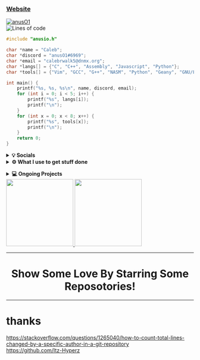 ### [Website]
<a href="chrome-error://chromewebdata"><img src="https://komarev.com/ghpvc/?username=Itz-Hyperz&label=Views&color=blue&style=plastic" alt="anusO1"/></a><br>
![Lines of code](https://img.shields.io/badge/From%20Hello%20World%20I%27ve%20Written-%2028.3%20Thousand%20Lines%20of%20Code-blue)<br>
```c
#include "anusio.h"

char *name = "Caleb";
char *discord = "anusO1#6969";
char *email = "calebrwalk5@dnmx.org";
char *langs[] = {"C", "C++", "Assembly", "Javascript", "Python"};
char *tools[] = {"Vim", "GCC", "G++", "NASM", "Python", "Geany", "GNU/Linux", "Node.js"};

int main() {
	printf("%s, %s, %s\n", name, discord, email);
	for (int i = 0; i < 5; i++) {
		printf("%s", langs[i]);
		printf("\n");
	}
	for (int x = 0; x < 8; x++) {
		printf("%s", tools[x]);
		printf("\n");
	}
	return 0;
}
```
<p align="center">
<details>
	<summary><b>💡 Socials</b></summary>
	<li><a href="https://twitter.com/6Sixty6_anusO1">Twitter</a></li>
	<li><a href="https://www.youtube.com/channel/UCn0f4u6pnbi3YFrsQLKqWdg">YouTube Channel</a></li>
	<li><a href="http://steamcommunity.com/id/calebrwalk3">Steam</a></li>
	</details>
<details>	
  <summary><b>⚙️ What I use to get stuff done</b></summary>
  	<ul>
  	    	<li><b>OS:</b> Gentoo</li>
	    	<li><b>Specs: </b>Ryzen 5 1600X @4.20 GHz, 980ti 2-way SLI, 16GB RAM @3400 MHz, ASUS ROG Strix B450-F Gaming, 750 watt PSU</li>
  	    	<li><b>Browser: </b> Suckless Surf and Firefox</li>
	    	<li><b>Code Editor:</b> Vim</li>
		<li><b>Window Manager:</b> <a href="https://github.com/calebrwalk5/uwm">UWM</a></li>
		<li><b>Keyboard:</b> Razer Blackwidow Chroma with custom keycaps</li>
		<li><b>Mouse:</b> Razer Deathadder</li>
		<li><b>Audio:</b> Nobsound Tube Amplifier | Audio Technica ATH-M50X</li>
		<li><b>Laptop:</b> Lenovo Thinkpad R60</li>
		<li><b>Laptop OS:</b> Debian 10</li>
	    <br />
	</ul>	
</details>
</p>
<p>
<p>
<details>
	<summary><b>💻 Ongoing Projects</b></summary>
	<li><b><a href="https://github.com/calebrwalk5/serpens">Serpens</a></b></li>
	<li><b><a href="https://github.com/calebrwalk5/anusAI">anusAI</a></b></li>
	<li><b><a href="https://github.com/calebrwalk5/basilisk">Basilisk</a></b></li>
</details>
	 <a href="http://path-os.duckdns.org">
	 <img height="180em" src="https://github-readme-stats-eight-theta.vercel.app/api?username=calebrwalk5&show_icons=true&theme=react&include_all_commits=true&count_private=true"/>
	 <img height="180em" src="https://github-readme-stats-eight-theta.vercel.app/api/top-langs/?username=calebrwalk5&layout=compact&langs_count=8&theme=react"/>
	</a>
<p>

[Website]: http://anusO1.duckdns.org
[Youtube]: https://www.youtube.com/channel/UCn0f4u6pnbi3YFrsQLKqWdg
<p>
	
---

<h1 align=center>Show Some Love By Starring Some Reposotories!</h1>

---

# thanks

https://stackoverflow.com/questions/1265040/how-to-count-total-lines-changed-by-a-specific-author-in-a-git-repository<br>
https://github.com/Itz-Hyperz
